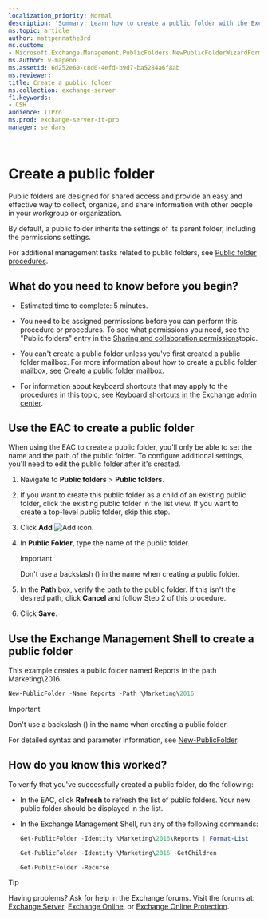 ```yaml
---
localization_priority: Normal
description: 'Summary: Learn how to create a public folder with the Exchange admin center (EAC) or with the Exchange Management Shell.'
ms.topic: article
author: mattpennathe3rd
ms.custom:
- Microsoft.Exchange.Management.PublicFolders.NewPublicFolderWizardForm.NewPublicFolderWizardPage
ms.author: v-mapenn
ms.assetid: 6d252e60-c8d0-4efd-b9d7-ba5284a6f8ab
ms.reviewer:
title: Create a public folder
ms.collection: exchange-server
f1.keywords:
- CSH
audience: ITPro
ms.prod: exchange-server-it-pro
manager: serdars

---
```


# Create a public folder

Public folders are designed for shared access and provide an easy and effective way to collect, organize, and share information with other people in your workgroup or organization.

By default, a public folder inherits the settings of its parent folder, including the permissions settings.

For additional management tasks related to public folders, see [Public folder procedures](procedures.md).

## What do you need to know before you begin?

- Estimated time to complete: 5 minutes.

- You need to be assigned permissions before you can perform this procedure or procedures. To see what permissions you need, see the "Public folders" entry in the [Sharing and collaboration permissions](../../permissions/feature-permissions/sharing-and-collaboration-permissions.md)topic.

- You can't create a public folder unless you've first created a public folder mailbox. For more information about how to create a public folder mailbox, see [Create a public folder mailbox](create-public-folder-mailboxes.md).

- For information about keyboard shortcuts that may apply to the procedures in this topic, see [Keyboard shortcuts in the Exchange admin center](../../about-documentation/exchange-admin-center-keyboard-shortcuts.md).

## Use the EAC to create a public folder
<a name="BKMK_EAC"> </a>

When using the EAC to create a public folder, you'll only be able to set the name and the path of the public folder. To configure additional settings, you'll need to edit the public folder after it's created.

1. Navigate to **Public folders** \> **Public folders**.

2. If you want to create this public folder as a child of an existing public folder, click the existing public folder in the list view. If you want to create a top-level public folder, skip this step.

3. Click **Add** ![Add icon](../../media/ITPro_EAC_AddIcon.png).

4. In **Public Folder**, type the name of the public folder.

    > [!IMPORTANT]
    > Don't use a backslash (\) in the name when creating a public folder.

5. In the **Path** box, verify the path to the public folder. If this isn't the desired path, click **Cancel** and follow Step 2 of this procedure.

6. Click **Save**.

## Use the Exchange Management Shell to create a public folder
<a name="BKMK_Shell"> </a>

This example creates a public folder named Reports in the path Marketing\2016.

```PowerShell
New-PublicFolder -Name Reports -Path \Marketing\2016
```

> [!IMPORTANT]
> Don't use a backslash (\) in the name when creating a public folder.

For detailed syntax and parameter information, see [New-PublicFolder](https://docs.microsoft.com/powershell/module/exchange/new-publicfolder).

## How do you know this worked?
<a name="BKMK_Shell"> </a>

To verify that you've successfully created a public folder, do the following:

- In the EAC, click **Refresh** to refresh the list of public folders. Your new public folder should be displayed in the list.

- In the Exchange Management Shell, run any of the following commands:

  ```PowerShell
  Get-PublicFolder -Identity \Marketing\2016\Reports | Format-List
  ```

  ```PowerShell
  Get-PublicFolder -Identity \Marketing\2016 -GetChildren
  ```

  ```PowerShell
  Get-PublicFolder -Recurse
  ```

> [!TIP]
> Having problems? Ask for help in the Exchange forums. Visit the forums at: [Exchange Server](https://go.microsoft.com/fwlink/p/?linkId=60612), [Exchange Online](https://go.microsoft.com/fwlink/p/?linkId=267542), or [Exchange Online Protection](https://go.microsoft.com/fwlink/p/?linkId=285351).
